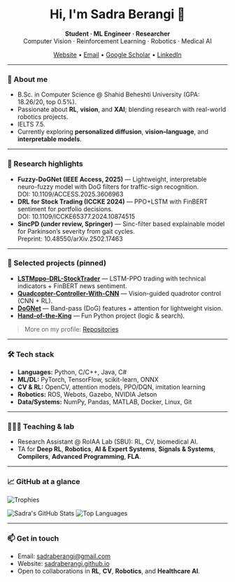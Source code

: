 <!-- Profile README for github.com/sadraberangi -->
<h1 align="center">Hi, I'm Sadra Berangi 👋</h1>
<p align="center">
  <b>Student · ML Engineer · Researcher</b><br>
   Computer Vision · Reinforcement Learning · Robotics · Medical AI
</p>

<p align="center">
  <a href="https://sadraberangi.github.io">Website</a> •
  <a href="mailto:sadraberangi@gmail.com">Email</a> •
  <a href="https://scholar.google.com/citations?user=P3slw18AAAAJ">Google Scholar</a> •
  <a href="https://www.linkedin.com/in/sadraberagi">LinkedIn</a>
</p>

---

### 🚀 About me
- B.Sc. in Computer Science @ Shahid Beheshti University (GPA: 18.26/20, top 0.5%).  
- Passionate about **RL**, **vision**, and **XAI**; blending research with real-world robotics projects.  
- IELTS 7.5.  
- Currently exploring **personalized diffusion**, **vision–language**, and **interpretable models**.

---

### 🧪 Research highlights
- **Fuzzy-DoGNet (IEEE Access, 2025)** — Lightweight, interpretable neuro-fuzzy model with DoG filters for traffic-sign recognition.  
  DOI: 10.1109/ACCESS.2025.3606963
- **DRL for Stock Trading (ICCKE 2024)** — PPO+LSTM with FinBERT sentiment for portfolio decisions.  
  DOI: 10.1109/ICCKE65377.2024.10874515
- **SincPD (under review, Springer)** — Sinc-filter based explainable model for Parkinson’s severity from gait cycles.  
  Preprint: 10.48550/arXiv.2502.17463

---

### 🧩 Selected projects (pinned)
- <a href="https://github.com/sadraberangi/LSTMppo-DRL-StockTrader"><b>LSTMppo-DRL-StockTrader</b></a> — LSTM-PPO trading with technical indicators + FinBERT news sentiment.  
- <a href="https://github.com/sadraberangi/Quadcopter-Controller-With-CNN"><b>Quadcopter-Controller-With-CNN</b></a> — Vision-guided quadrotor control (CNN + RL).  
- <a href="https://github.com/sadraberangi/DoGNet"><b>DoGNet</b></a> — Band-pass (DoG) features + attention for lightweight vision.  
- <a href="https://github.com/sadraberangi/Hand-of-the-King"><b>Hand-of-the-King</b></a> — Fun Python project (logic & search).

> More on my profile: <a href="https://github.com/sadraberangi?tab=repositories">Repositories</a>

---

### 🛠️ Tech stack
- **Languages:** Python, C/C++, Java, C#  
- **ML/DL:** PyTorch, TensorFlow, scikit-learn, ONNX  
- **CV & RL:** OpenCV, attention models, PPO/DQN, imitation learning  
- **Robotics:** ROS, Webots, Gazebo, NVIDIA Jetson  
- **Data/Systems:** NumPy, Pandas, MATLAB, Docker, Linux, Git

---

### 👨🏻‍🏫 Teaching & lab
- Research Assistant @ RoIAA Lab (SBU): RL, CV, biomedical AI.  
- TA for **Deep RL**, **Robotics**, **AI & Expert Systems**, **Signals & Systems**, **Compilers**, **Advanced Programming**, **FLA**.

---

### 📈 GitHub at a glance
<p align="left"> 
  <img src="https://github-profile-trophy.vercel.app/?username=MahanVeisi8&theme=onedark&margin-w=2&margin-h=10&column=7&no-frame=true&title=MultiLanguage,Commits,Repositories,Stars,Followers" alt="Trophies" /> 
</p>

![Sadra's GitHub Stats](https://github-readme-stats.vercel.app/api?username=sadraberangi&show_icons=true&theme=radical)
![Top Languages](https://github-readme-stats.vercel.app/api/top-langs/?username=sadraberangi&layout=compact&theme=radical)

---

### 📫 Get in touch
- Email: <a href="mailto:sadraberangi@gmail.com">sadraberangi@gmail.com</a>  
- Website: <a href="https://sadraberangi.github.io">sadraberangi.github.io</a>  
- Open to collaborations in **RL**, **CV**, **Robotics**, and **Healthcare AI**.

<!-- Badges / extras (optional) -->
<!--
<p align="center">
  <img src="https://komarev.com/ghpvc/?username=sadraberangi&style=flat" alt="Profile views"/>
</p>
-->
